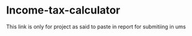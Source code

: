 # Income-tax-calculator
This link is only for project as said to paste in report for submitiing in ums

